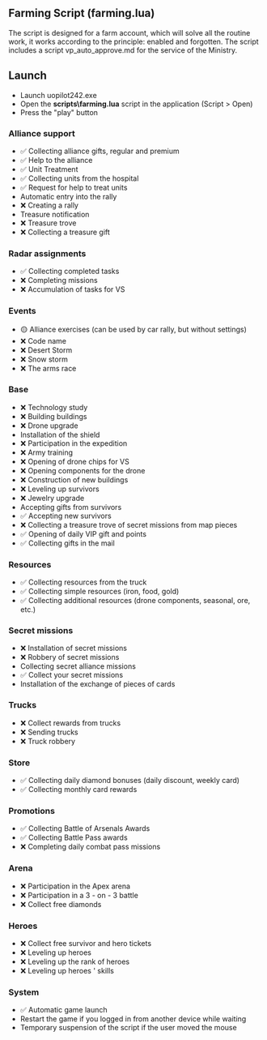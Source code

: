 ## Farming Script (farming.lua)

The script is designed for a farm account, which will solve all the routine work, it works according to the principle: enabled and forgotten. The script includes a script vp_auto_approve.md for the service of the Ministry.

## Launch
- Launch uopilot242.exe
- Open the **scripts\farming.lua** script in the application (Script > Open)
- Press the "play" button

### Alliance support
- ✅ Collecting alliance gifts, regular and premium
- ✅ Help to the alliance
- ✅ Unit Treatment
- ✅ Collecting units from the hospital
- ✅ Request for help to treat units
- Automatic entry into the rally
- ❌ Creating a rally
- Treasure notification
- ❌ Treasure trove
- ❌ Collecting a treasure gift

### Radar assignments
- ✅ Collecting completed tasks
- ❌ Completing missions
- ❌ Accumulation of tasks for VS

### Events
- 🟡 Alliance exercises (can be used by car rally, but without settings)
- ❌ Code name
- ❌ Desert Storm
- ❌ Snow storm
- ❌ The arms race

### Base
- ❌ Technology study
- ❌ Building buildings
- ❌ Drone upgrade
- Installation of the shield
- ❌ Participation in the expedition
- ❌ Army training
- ❌ Opening of drone chips for VS
- ❌ Opening components for the drone
- ❌ Construction of new buildings
- ❌ Leveling up survivors
- ❌ Jewelry upgrade
- Accepting gifts from survivors
- ✅ Accepting new survivors
- ❌ Collecting a treasure trove of secret missions from map pieces
- ✅ Opening of daily VIP gift and points
- ✅ Collecting gifts in the mail

### Resources
- ✅ Collecting resources from the truck
- ✅ Collecting simple resources (iron, food, gold)
- ✅ Collecting additional resources (drone components, seasonal, ore, etc.)

### Secret missions
- ❌ Installation of secret missions
- ❌ Robbery of secret missions
- Collecting secret alliance missions
- ✅ Collect your secret missions
- Installation of the exchange of pieces of cards

### Trucks
- ❌ Collect rewards from trucks
- ❌ Sending trucks
- ❌ Truck robbery

### Store
- ✅ Collecting daily diamond bonuses (daily discount, weekly card)
- ✅ Collecting monthly card rewards

### Promotions
- ✅ Collecting Battle of Arsenals Awards
- ✅ Collecting Battle Pass awards
- ❌ Completing daily combat pass missions

### Arena
- ❌ Participation in the Apex arena
- ❌ Participation in a 3 - on - 3 battle
- ❌ Collect free diamonds

### Heroes
- ❌ Collect free survivor and hero tickets
- ❌ Leveling up heroes
- ❌ Leveling up the rank of heroes
- ❌ Leveling up heroes ' skills

### System
- ✅ Automatic game launch
- Restart the game if you logged in from another device while waiting
- Temporary suspension of the script if the user moved the mouse